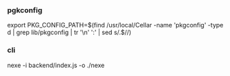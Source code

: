 ### pgkconfig

export PKG_CONFIG_PATH=$(find /usr/local/Cellar -name 'pkgconfig' -type d | grep lib/pkgconfig | tr '\n' ':' | sed s/.$//)

### cli

nexe -i backend/index.js -o ./nexe